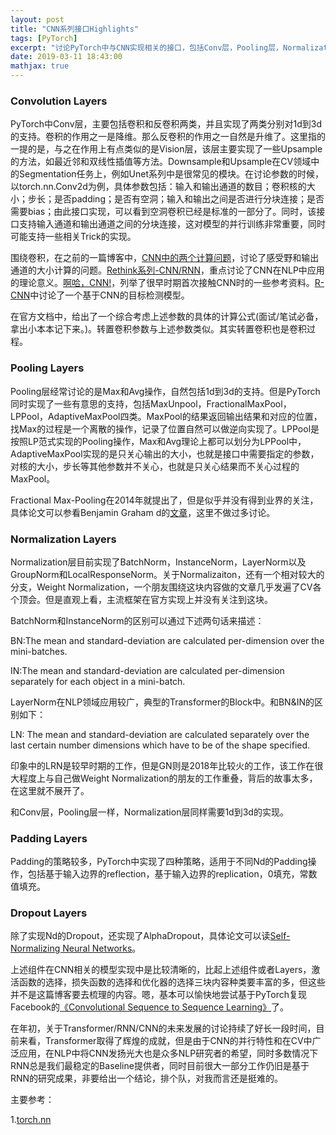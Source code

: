 ```yaml
---
layout: post
title: "CNN系列接口Highlights"
tags: [PyTorch]
excerpt: "讨论PyTorch中与CNN实现相关的接口，包括Conv层，Pooling层，Normalization层和Dropout层，Padding层。"
date: 2019-03-11 18:43:00
mathjax: true
---
```


<script type="text/javascript" src="http://cdn.mathjax.org/mathjax/latest/MathJax.js?config=default"></script>

### Convolution Layers

PyTorch中Conv层，主要包括卷积和反卷积两类，并且实现了两类分别对1d到3d的支持。卷积的作用之一是降维。那么反卷积的作用之一自然是升维了。这里指的一提的是，与之在作用上有点类似的是Vision层，该层主要实现了一些Upsample的方法，如最近邻和双线性插值等方法。Downsample和Upsample在CV领域中的Segmentation任务上，例如Unet系列中是很常见的模块。在讨论参数的时候，以torch.nn.Conv2d为例，具体参数包括：输入和输出通道的数目；卷积核的大小；步长；是否padding；是否有空洞；输入和输出之间是否进行分块连接；是否需要bias；由此接口实现，可以看到空洞卷积已经是标准的一部分了。同时，该接口支持输入通道和输出通道之间的分块连接，这对模型的并行训练非常重要，同时可能支持一些相关Trick的实现。

围绕卷积，在之前的一篇博客中，[CNN中的两个计算问题](https://zhpmatrix.github.io/2018/07/06/Tech-Notes/)，讨论了感受野和输出通道的大小计算的问题。[Rethink系列-CNN/RNN](https://zhpmatrix.github.io/2019/01/27/NLP-rethinking-base-blocks/)，重点讨论了CNN在NLP中应用的理论意义。[啊哈，CNN!](https://zhpmatrix.github.io/2017/06/01/something-about-dl/)，列举了很早时期首次接触CNN时的一些参考资料。[R-CNN](https://zhpmatrix.github.io/2018/05/12/RCNN-Series/)中讨论了一个基于CNN的目标检测模型。

在官方文档中，给出了一个综合考虑上述参数的具体的计算公式(面试/笔试必备，拿出小本本记下来。)。转置卷积参数与上述参数类似。其实转置卷积也是卷积过程。

### Pooling Layers

Pooling层经常讨论的是Max和Avg操作，自然包括1d到3d的支持。但是PyTorch同时实现了一些有意思的支持，包括MaxUnpool，FractionalMaxPool，LPPool，AdaptiveMaxPool四类。MaxPool的结果返回输出结果和对应的位置，找Max的过程是一个离散的操作，记录了位置自然可以做逆向实现了。LPPool是按照LP范式实现的Pooling操作，Max和Avg理论上都可以划分为LPPool中，AdaptiveMaxPool实现的是只关心输出的大小，也就是接口中需要指定的参数，对核的大小，步长等其他参数并不关心，也就是只关心结果而不关心过程的MaxPool。

Fractional Max-Pooling在2014年就提出了，但是似乎并没有得到业界的关注，具体论文可以参看Benjamin Graham
d的[文章](https://arxiv.org/abs/1412.6071)，这里不做过多讨论。

### Normalization Layers

Normalization层目前实现了BatchNorm，InstanceNorm，LayerNorm以及GroupNorm和LocalResponseNorm。关于Normalizaiton，还有一个相对较大的分支，Weight Normalization，一个朋友围绕这块内容做的文章几乎发遍了CV各个顶会。但是直观上看，主流框架在官方实现上并没有关注到这块。

BatchNorm和InstanceNorm的区别可以通过下述两句话来描述：

BN:The mean and standard-deviation are calculated per-dimension over the mini-batches.

IN:The mean and standard-deviation are calculated per-dimension separately for each object in a mini-batch.

LayerNorm在NLP领域应用较广，典型的Transformer的Block中。和BN&IN的区别如下：

LN: The mean and standard-deviation are calculated separately over the last certain number dimensions which have to be of the shape specified.

印象中的LRN是较早时期的工作，但是GN则是2018年比较火的工作，该工作在很大程度上与自己做Weight Normalization的朋友的工作重叠，背后的故事太多，在这里就不展开了。

和Conv层，Pooling层一样，Normalization层同样需要1d到3d的实现。

### Padding Layers

Padding的策略较多，PyTorch中实现了四种策略，适用于不同Nd的Padding操作，包括基于输入边界的reflection，基于输入边界的replication，0填充，常数值填充。

### Dropout Layers

除了实现Nd的Dropout，还实现了AlphaDropout，具体论文可以读[Self-Normalizing Neural Networks](https://arxiv.org/abs/1706.02515)。

上述组件在CNN相关的模型实现中是比较清晰的，比起上述组件或者Layers，激活函数的选择，损失函数的选择和优化器的选择三块内容种类要丰富的多，但这些并不是这篇博客要去梳理的内容。嗯，基本可以愉快地尝试基于PyTorch复现Facebook的[《Convolutional Sequence to Sequence Learning》](https://arxiv.org/abs/1705.03122)了。

在年初，关于Transformer/RNN/CNN的未来发展的讨论持续了好长一段时间，目前来看，Transformer取得了辉煌的成就，但是由于CNN的并行特性和在CV中广泛应用，在NLP中将CNN发扬光大也是众多NLP研究者的希望，同时多数情况下RNN总是我们最稳定的Baseline提供者，同时目前很大一部分工作仍旧是基于RNN的研究成果，非要给出一个结论，排个队，对我而言还是挺难的。



主要参考：

1.[torch.nn](https://pytorch.org/docs/stable/nn.html#)


















